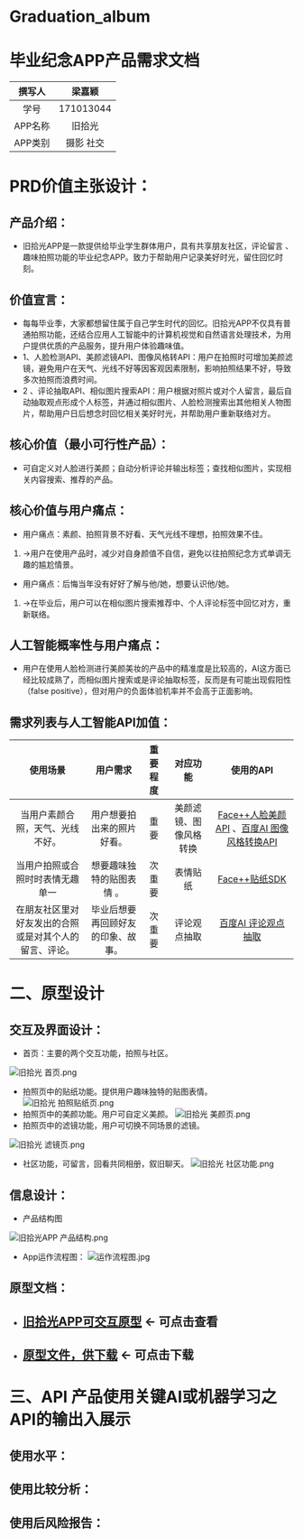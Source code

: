 # Graduation_album
# 毕业纪念APP产品需求文档
| 撰写人  | 梁嘉颖  | 
|:-:|:-:|
| 学号  | 171013044  |
| APP名称 | 旧拾光  |
| APP类别 | 摄影 社交 |
# PRD价值主张设计：
## 产品介绍：
- 旧拾光APP是一款提供给毕业学生群体用户，具有共享朋友社区，评论留言 、趣味拍照功能的毕业纪念APP。致力于帮助用户记录美好时光，留住回忆时刻。
## 价值宣言：
- 每每毕业季，大家都想留住属于自己学生时代的回忆。旧拾光APP不仅具有普通拍照功能，还结合应用人工智能中的计算机视觉和自然语言处理技术，为用户提供优质的产品服务，提升用户体验趣味值。
- 1、人脸检测API、美颜滤镜API、图像风格转API：用户在拍照时可增加美颜滤镜，避免用户在天气、光线不好等因客观因素限制，影响拍照结果不好，导致多次拍照而浪费时间。
- 2 、评论抽取API、相似图片搜索API：用户根据对照片或对个人留言，最后自动抽取观点形成个人标签，并通过相似图片、人脸检测搜索出其他相关人物图片，帮助用户日后想念时回忆相关美好时光，并帮助用户重新联络对方。
## 核心价值（最小可行性产品）：
- 可自定义对人脸进行美颜；自动分析评论并输出标签；查找相似图片，实现相关内容搜索、推荐的产品。
## 核心价值与用户痛点：
- 用户痛点：素颜、拍照背景不好看、天气光线不理想，拍照效果不佳。
1. →用户在使用产品时，减少对自身颜值不自信，避免以往拍照纪念方式单调无趣的尴尬情景。
- 用户痛点：后悔当年没有好好了解与他/她，想要认识他/她。
1. →在毕业后，用户可以在相似图片搜索推荐中、个人评论标签中回忆对方，重新联络。
## 人工智能概率性与用户痛点：
- 用户在使用人脸检测进行美颜美妆的产品中的精准度是比较高的，AI这方面已经比较成熟了，而相似图片搜索或是评论抽取标签，反而是有可能出现假阳性（false positive），但对用户的负面体验机率并不会高于正面影响。
## 需求列表与人工智能API加值：
| 使用场景 | 用户需求  |重要程度 |对应功能  | 使用的API  | 
|:-:|:-:|:-: |:-:|:-:|
|当用户素颜合照，天气、光线不好。| 用户想要拍出来的照片好看。 | 重 要 |美颜滤镜、图像风格转换|[Face++人脸美颜API](https://www.faceplusplus.com.cn/face-beautify/)  、[百度AI 图像风格转换API](https://ai.baidu.com/tech/imagesearch/similar)| 
|当用户拍照或合照时时表情无趣单一|想要趣味独特的贴图表情 。 |次重要|表情贴纸 | [Face++贴纸SDK](https://www.faceplusplus.com.cn/sdk/paster/)|
| 在朋友社区里对好友发出的合照或是对其个人的留言、评论。 |毕业后想要再回顾好友的印象、故事。   | 次重要 |评论观点抽取| [百度AI 评论观点抽取](https://ai.baidu.com/tech/nlp_apply/comment_tag)

# 二、原型设计
## 交互及界面设计：
- 首页：主要的两个交互功能，拍照与社区。<br>

![旧拾光 首页.png](https://upload-images.jianshu.io/upload_images/9509773-7c8830e3318126bc.png?imageMogr2/auto-orient/strip%7CimageView2/2/w/1240)

- 拍照页中的贴纸功能。提供用户趣味独特的贴图表情。
![旧拾光 拍照贴纸页.png](https://upload-images.jianshu.io/upload_images/9509773-d378ea3b00f74502.png?imageMogr2/auto-orient/strip%7CimageView2/2/w/1240)
- 拍照页中的美颜功能。用户可自定义美颜。
![旧拾光 美颜页.png](https://upload-images.jianshu.io/upload_images/9509773-6431db285e6aa7a9.png?imageMogr2/auto-orient/strip%7CimageView2/2/w/1240)
- 拍照页中的滤镜功能，用户可切换不同场景的滤镜。

![旧拾光 滤镜页.png](https://upload-images.jianshu.io/upload_images/9509773-9af7d81f6c89477c.png?imageMogr2/auto-orient/strip%7CimageView2/2/w/1240)

- 社区功能，可留言，回看共同相册，叙旧聊天。
![旧拾光 社区功能.png](https://upload-images.jianshu.io/upload_images/9509773-a03c20a1896d3735.png?imageMogr2/auto-orient/strip%7CimageView2/2/w/1240)


## 信息设计：
- 产品结构图

![旧拾光APP 产品结构.png](https://upload-images.jianshu.io/upload_images/9509773-fdbecbd046707261.png?imageMogr2/auto-orient/strip%7CimageView2/2/w/1240)
- App运作流程图：
![运作流程图.jpg](https://upload-images.jianshu.io/upload_images/9509773-c8072734992b492c.jpg?imageMogr2/auto-orient/strip%7CimageView2/2/w/1240)










## 原型文档：
- ## [旧拾光APP可交互原型](https://nfunm044.github.io/prototype_download_album/#g=1&p=%E9%A6%96%E9%A1%B5)  ← 可点击查看

- ## [原型文件，供下载](https://github.com/NFUNM044/prototype_download_album)  ← 可点击下载




# 三、API 产品使用关键AI或机器学习之API的输出入展示
## 使用水平：
## 使用比较分析：
## 使用后风险报告：

